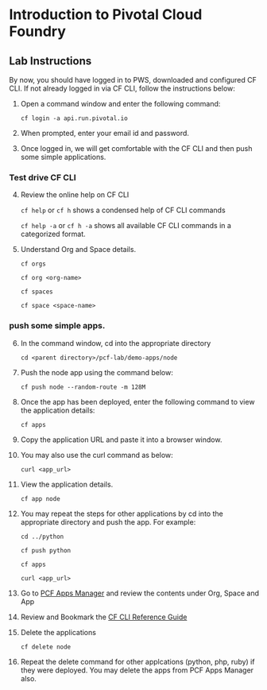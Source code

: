 # Introduction to Pivotal Cloud Foundry

## Lab Instructions

By now, you should have logged in to PWS, downloaded and configured CF CLI. If not already logged in via CF CLI, follow the instructions below:

1. Open a command window and enter the following command:

   ``cf login -a api.run.pivotal.io``

2. When prompted, enter your email id and password.
3. Once logged in, we will get comfortable with the CF CLI and then push some simple applications.

### Test drive CF CLI

4. Review the online help on CF CLI

   ``cf help`` or ``cf h`` shows a condensed help of CF CLI commands
   
   ``cf help -a`` or ``cf h -a`` shows all available CF CLI commands in a categorized format.
   
5. Understand Org and Space details.

   ``cf orgs``
   
   ``cf org <org-name>``
   
   ``cf spaces``
   
   ``cf space <space-name>``

### push some simple apps.

6. In the command window, cd into the appropriate directory

    ```cd <parent directory>/pcf-lab/demo-apps/node```
7. Push the node app using the command below:

    ```cf push node --random-route -m 128M```
    
8. Once the app has been deployed, enter the following command to view the application details:

    ```cf apps```

9. Copy the application URL and paste it into a browser window.
10. You may also use the curl command as below:

    ```curl <app_url>```

11. View the application details.

      ``cf app node``

12. You may repeat the steps for other applications by cd into the appropriate directory and push the app. For example:

    ```cd ../python```
    
    ```cf push python```
    
    ```cf apps```
    
    ```curl <app_url>```
    
13. Go to [PCF Apps Manager](https://console.run.pivotal.io) and review the contents under Org, Space and App

14. Review and Bookmark the [CF CLI Reference Guide](http://cli.cloudfoundry.org/en-US/cf/)

15. Delete the applications

     ```cf delete node```

16. Repeat the delete command for other applcations (python, php, ruby) if they were deployed. You may delete the apps from PCF Apps Manager also.

